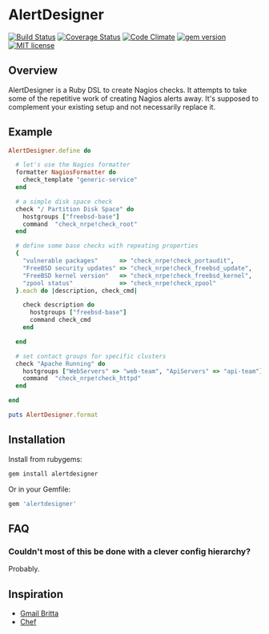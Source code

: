 # AlertDesigner

[![Build Status](https://travis-ci.org/mrtazz/AlertDesigner.svg?branch=master)](https://travis-ci.org/mrtazz/AlertDesigner)
[![Coverage Status](https://coveralls.io/repos/mrtazz/AlertDesigner/badge.svg?branch=master&service=github)](https://coveralls.io/github/mrtazz/AlertDesigner?branch=master)
[![Code Climate](https://codeclimate.com/github/mrtazz/AlertDesigner/badges/gpa.svg)](https://codeclimate.com/github/mrtazz/AlertDesigner)
[![gem version](https://img.shields.io/gem/v/alertdesigner.svg)](https://rubygems.org/gems/alertdesigner)
[![MIT license](https://img.shields.io/badge/license-MIT-blue.svg)](http://opensource.org/licenses/MIT)

## Overview
AlertDesigner is a Ruby DSL to create Nagios checks. It attempts to take some
of the repetitive work of creating Nagios alerts away. It's supposed to
complement your existing setup and not necessarily replace it.

## Example

```ruby
AlertDesigner.define do

  # let's use the Nagios formatter
  formatter NagiosFormatter do
    check_template "generic-service"
  end

  # a simple disk space check
  check "/ Partition Disk Space" do
    hostgroups ["freebsd-base"]
    command  "check_nrpe!check_root"
  end

  # define some base checks with repeating properties
  {
    "vulnerable packages"      => "check_nrpe!check_portaudit",
    "FreeBSD security updates" => "check_nrpe!check_freebsd_update",
    "FreeBSD kernel version"   => "check_nrpe!check_freebsd_kernel",
    "zpool status"             => "check_nrpe!check_zpool"
  }.each do |description, check_cmd|

    check description do
      hostgroups ["freebsd-base"]
      command check_cmd
    end

  end

  # set contact groups for specific clusters
  check "Apache Running" do
    hostgroups ["WebServers" => "web-team", "ApiServers" => "api-team"]
    command  "check_nrpe!check_httpd"
  end

end

puts AlertDesigner.format
```

## Installation
Install from rubygems:

```bash
gem install alertdesigner
```

Or in your Gemfile:

```ruby
gem 'alertdesigner'
```

## FAQ
### Couldn't most of this be done with a clever config hierarchy?
Probably.


## Inspiration
- [Gmail Britta](https://github.com/antifuchs/gmail-britta)
- [Chef](https://www.chef.io/)

